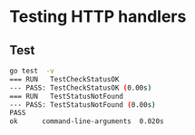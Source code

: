 # Testing HTTP handlers

## Test

```bash
go test  -v
=== RUN   TestCheckStatusOK
--- PASS: TestCheckStatusOK (0.00s)
=== RUN   TestStatusNotFound
--- PASS: TestStatusNotFound (0.00s)
PASS
ok      command-line-arguments  0.020s
```
